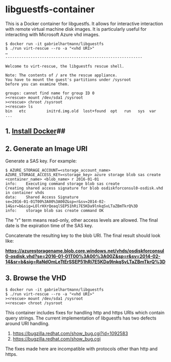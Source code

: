 # libguestfs-container
This is a Docker container for libguestfs.  It allows for interactive interaction with remote virtual machine disk images.  It is particularly useful for interacting with Microsoft Azure vhd images.

    $ docker run -it gabrielhartmann/libguestfs
    $ ./run virt-rescue --ro -a "<vhd URI>"
    …
    ------------------------------------------------------------
    
    Welcome to virt-rescue, the libguestfs rescue shell.
    
    Note: The contents of / are the rescue appliance.
    You have to mount the guest's partitions under /sysroot
    before you can examine them.
    
    groups: cannot find name for group ID 0
    ><rescue> mount /dev/sda1 /sysroot
    ><rescue> chroot /sysroot
    ><rescue> ls
    bin   etc         initrd.img.old  lost+found  opt   run   sys  var
    ...

## 1. [Install Docker](https://docs.docker.com/installation/)##
## 2. Generate an Image URI ##

Generate a SAS key.  For example:

    $ AZURE_STORAGE_ACCOUNT=<storage_account_name> AZURE_STORAGE_ACCESS_KEY=<storage_key> azure storage blob sas create <container_name> <blob_name> r 2016-01-01
    info:    Executing command storage blob sas create
    Creating shared access signature for blob osdiskforconsul0-osdisk.vhd in container vhds
    data:    Shared Access Signature
    se=2016-01-01T00%3A00%3A00Z&sp=r&sv=2014-02-14&sr=b&sig=LOlrHXrQeaqlSEP51hRi7E5KDa9lnkqSvLTaZBmTkrQ%3D
    info:    storage blob sas create command OK

The "r" term means read-only, other access levels are allowed.  The final date is the expiration time of the SAS key.

Concatenate the resulting key to the blob URI.  The final result should look like:

**https://azurestoragename.blob.core.windows.net/vhds/osdiskforconsul0-osdisk.vhd?se=2016-01-01T00%3A00%3A00Z&sp=r&sv=2014-02-14&sr=b&sig=RaNdOmLeTtErSSEP51hRi7E5KDa9lnkqSvLTaZBmTkrQ%3D**

## 3. Browse the VHD ##

    $ docker run -it gabrielhartmann/libguestfs
    $ ./run virt-rescue --ro -a "<vhd URI>"
    ><rescue> mount /dev/sda1 /sysroot
    ><rescue> chroot /sysroot
  

This container includes fixes for handling http and https URIs which contain query strings.  The current implementation of libguestfs has two defects around URI handling.

 1. https://bugzilla.redhat.com/show_bug.cgi?id=1092583
 2. https://bugzilla.redhat.com/show_bug.cgi

The fixes made here are incompatible with protocols other than http and https.
